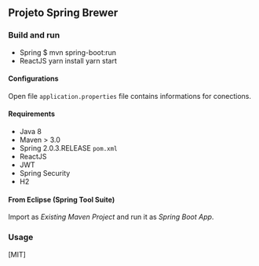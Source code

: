 ## Projeto Spring Brewer

### Build and run

- Spring 
    $ mvn spring-boot:run
- ReactJS
	yarn install
	yarn start

#### Configurations

Open file `application.properties` file contains informations for conections.

#### Requirements

- Java 8
- Maven > 3.0
- Spring 2.0.3.RELEASE `pom.xml`
- ReactJS
- JWT
- Spring Security
- H2

	
#### From Eclipse (Spring Tool Suite)

Import as *Existing Maven Project* and run it as *Spring Boot App*.


### Usage
[MIT]

